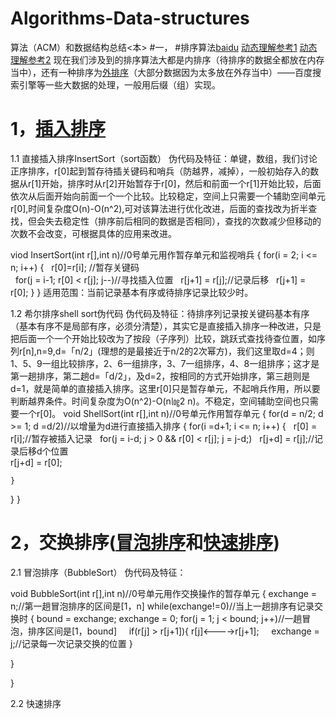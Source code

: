 # Algorithms-Data-structures
算法（ACM）和数据结构总结&lt;本>
#一，
#排序算法[baidu](http://baike.baidu.com/link?url=4KBTW3C3Mtm28l5sddOUvHnc6AnYebw6pga6WqARZssLj9LNrw32cZPfpC9k411tOfTRGSKfISaLfSzW2BWDUZEt3Um3n-eCAid4nnadFBlxM_uMre5V1DxZkUq3Oow6)
[动态理解参考1](http://blog.csdn.net/left_la/article/details/8648133)
[动态理解参考2](http://blog.jobbole.com/11745/)
现在我们涉及到的排序算法大都是内排序（待排序的数据全都放在内存当中），还有一种排序为[外排序](http://baike.baidu.com/link?url=LrgAFCqJzO8gc2Xgqmg_XzLyts5DDqRRcyKCzaWGqshuBrFKG-rwQpv_ueouJCHBN-ebt01ip46fEgPZzF9zNg9f35INuvEUk7gPvTTNQCRPvvU3-MZHY-Pm28ramF8e)（大部分数据因为太多放在外存当中）——百度搜索引擎等一些大数据的处理，一般用后缀（组）实现。
# 1，[插入排序](http://baike.baidu.com/link?url=Z9Ppdy8MbZjKBIdhP2W-oDhnzIjnPEXL0rjjNnz_zbzGJo7KkQx9H4EZh9K6ZOFMTFbJbdjA6S1ITRJbsfcVGDb1RVT3ACY7JY1q2m-xdjWPW5RPoPZ7qd5mYFG2fAEh)

1.1 直接插入排序InsertSort（sort函数）
伪代码及特征：单键，数组，我们讨论正序排序，r[0]起到暂存待插关键码和哨兵（防越界，减掉），一般初始存入的数据从r[1]开始，排序时从r[2]开始暂存于r[0]，然后和前面一个r[1]开始比较，后面依次从后面开始向前面一个一个比较。比较稳定，空间上只需要一个辅助空间单元r[0],时间复杂度O(n)-O(n^2),可对该算法进行优化改进，后面的查找改为折半查找，但会失去稳定性（排序前后相同的数据是否相同），查找的次数减少但移动的次数不会改变，可根据具体的应用来改进。

viod InsertSort(int r[],int n)//0号单元用作暂存单元和监视哨兵
{
  for(i = 2; i <= n; i++)
  {
    r[0]=r[i];  //暂存关键码  
    for(j = i-1; r[0] < r[j]; j--)//寻找插入位置
    r[j+1] = r[j];//记录后移
    r[j+1] = r[0];
  }
}
适用范围：当前记录基本有序或待排序记录比较少时。

1.2 希尔排序shell sort伪代码
伪代码及特征：待排序列记录按关键码基本有序（基本有序不是局部有序，必须分清楚），其实它是直接插入排序一种改进，只是把后面一个一个开始比较改为了按段（子序列）比较，跳跃式查找待查位置，如序列r[n],n=9,d=「n/2」(理想的是最接近于n/2的2次幂方)，我们这里取d=4；则1、5、9一组比较排序，2、6一组排序，3、7一组排序，4、8一组排序；这才是第一趟排序，第二趟d=「d/2」，及d=2，按相同的方式开始排序，第三趟则是d=1，就是简单的直接插入排序。这里r[0]只是暂存单元，不起哨兵作用，所以要判断越界条件。时间复杂度为O(n^2)-O(n㏒2 n)。不稳定，空间辅助空间也只需要一个r[0]。
void ShellSort(int r[],int n)//0号单元作用暂存单元
{
for(d = n/2; d >= 1; d =d/2)//以增量为d进行直接插入排序
  {
  for(i =d+1; i <= n; i++)
    {
    r[0] = r[i];//暂存被插入记录
    for(j = i-d; j > 0 && r[0] < r[j]; j = j-d;)
    r[j+d] = r[j];//记录后移d个位置  
    r[j+d] = r[0];
    
    }
  }
}

# 2，交换排序([冒泡排序](http://baike.baidu.com/link?url=ZS4KzjXYKoJ2tmkH5VY0Aha-bSPboyzlmSGREJETEoVX0J15X1U4eUVjrzRes-NTBVCokCVR8cCeDNZjPFn0OiVNL-AmVNB0W967c9BaEZYFXXs9uEkG8WgoJCFN-j2W)和[快速排序](http://baike.baidu.com/link?url=EII9VU1EoF8UhfM9DqTP_DWOU8K-NCEL5gm5T3oPwpanN7XusNinqFc3aLff6dYSdSMgOD6gqGD1pXkKYxGKnksG0OvFE6puO_mC1nNr1ND_tnpDgo7UqeiSGTST1OQ_jpCEJCdoLlL0dVyyNwAZJq))
2.1
冒泡排序（BubbleSort）
伪代码及特征：

void BubbleSort(int r[],int n)//0号单元用作交换操作的暂存单元
{
  exchange = n;//第一趟冒泡排序的区间是[1，n]
  while(exchange!=0)//当上一趟排序有记录交换时
  {
  bound = exchange;
  exchange = 0;
  for(j = 1; j < bound; j++)//一趟冒泡，排序区间是[1，bound]
      if(r[j] > r[j+1]){
      r[j]<---->r[j+1];
      exchange = j;//记录每一次记录交换的位置
  }
  
  }
  
}

2.2
快速排序
